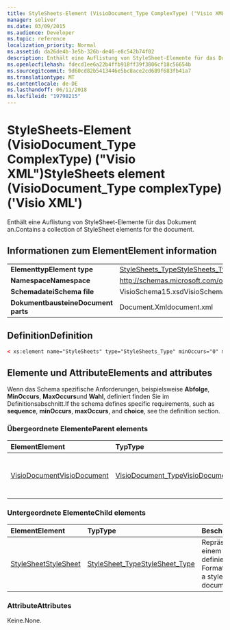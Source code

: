 ```yaml
---
title: StyleSheets-Element (VisioDocument_Type ComplexType) ("Visio XML")
manager: soliver
ms.date: 03/09/2015
ms.audience: Developer
ms.topic: reference
localization_priority: Normal
ms.assetid: da26de4b-3e5b-326b-de46-e8c542b74f02
description: Enthält eine Auflistung von StyleSheet-Elemente für das Dokument an.
ms.openlocfilehash: fdecd1ee6a22b4ffb918ff39f3806cf18c56654b
ms.sourcegitcommit: 9d60cd82b5413446e5bc8ace2cd689f683fb41a7
ms.translationtype: MT
ms.contentlocale: de-DE
ms.lasthandoff: 06/11/2018
ms.locfileid: "19798215"
---
```

# <a name="stylesheets-element-visiodocumenttype-complextype-visio-xml"></a><span data-ttu-id="19437-103">StyleSheets-Element (VisioDocument_Type ComplexType) ("Visio XML")</span><span class="sxs-lookup"><span data-stu-id="19437-103">StyleSheets element (VisioDocument_Type complexType) ('Visio XML')</span></span>

<span data-ttu-id="19437-104">Enthält eine Auflistung von StyleSheet-Elemente für das Dokument an.</span><span class="sxs-lookup"><span data-stu-id="19437-104">Contains a collection of StyleSheet elements for the document.</span></span>
  
## <a name="element-information"></a><span data-ttu-id="19437-105">Informationen zum Element</span><span class="sxs-lookup"><span data-stu-id="19437-105">Element information</span></span>

|||
|:-----|:-----|
|<span data-ttu-id="19437-106">**Elementtyp**</span><span class="sxs-lookup"><span data-stu-id="19437-106">**Element type**</span></span> <br/> |[<span data-ttu-id="19437-107">StyleSheets_Type</span><span class="sxs-lookup"><span data-stu-id="19437-107">StyleSheets_Type</span></span>](stylesheets_type-complextypevisio-xml.md) <br/> |
|<span data-ttu-id="19437-108">**Namespace**</span><span class="sxs-lookup"><span data-stu-id="19437-108">**Namespace**</span></span> <br/> |http://schemas.microsoft.com/office/visio/2012/main  <br/> |
|<span data-ttu-id="19437-109">**Schemadatei**</span><span class="sxs-lookup"><span data-stu-id="19437-109">**Schema file**</span></span> <br/> |<span data-ttu-id="19437-110">VisioSchema15.xsd</span><span class="sxs-lookup"><span data-stu-id="19437-110">VisioSchema15.xsd</span></span>  <br/> |
|<span data-ttu-id="19437-111">**Dokumentbausteine**</span><span class="sxs-lookup"><span data-stu-id="19437-111">**Document parts**</span></span> <br/> |<span data-ttu-id="19437-112">Document.Xml</span><span class="sxs-lookup"><span data-stu-id="19437-112">document.xml</span></span>  <br/> |
   
## <a name="definition"></a><span data-ttu-id="19437-113">Definition</span><span class="sxs-lookup"><span data-stu-id="19437-113">Definition</span></span>

```XML
< xs:element name="StyleSheets" type="StyleSheets_Type" minOccurs="0" maxOccurs="1" ></xs:element >
```

## <a name="elements-and-attributes"></a><span data-ttu-id="19437-114">Elemente und Attribute</span><span class="sxs-lookup"><span data-stu-id="19437-114">Elements and attributes</span></span>

<span data-ttu-id="19437-115">Wenn das Schema spezifische Anforderungen, beispielsweise **Abfolge**, **MinOccurs**, **MaxOccurs**und **Wahl**, definiert finden Sie im Definitionsabschnitt.</span><span class="sxs-lookup"><span data-stu-id="19437-115">If the schema defines specific requirements, such as **sequence**, **minOccurs**, **maxOccurs**, and **choice**, see the definition section.</span></span> 
  
### <a name="parent-elements"></a><span data-ttu-id="19437-116">Übergeordnete Elemente</span><span class="sxs-lookup"><span data-stu-id="19437-116">Parent elements</span></span>

|<span data-ttu-id="19437-117">**Element**</span><span class="sxs-lookup"><span data-stu-id="19437-117">**Element**</span></span>|<span data-ttu-id="19437-118">**Typ**</span><span class="sxs-lookup"><span data-stu-id="19437-118">**Type**</span></span>|<span data-ttu-id="19437-119">**Beschreibung**</span><span class="sxs-lookup"><span data-stu-id="19437-119">**Description**</span></span>|
|:-----|:-----|:-----|
|[<span data-ttu-id="19437-120">VisioDocument</span><span class="sxs-lookup"><span data-stu-id="19437-120">VisioDocument</span></span>](visiodocument-elementvisio-xml.md) <br/> |[<span data-ttu-id="19437-121">VisioDocument_Type</span><span class="sxs-lookup"><span data-stu-id="19437-121">VisioDocument_Type</span></span>](visiodocument_type-complextypevisio-xml.md) <br/> |<span data-ttu-id="19437-122">Das Stammelement eines Microsoft Visio-Dokuments.</span><span class="sxs-lookup"><span data-stu-id="19437-122">The root element of a Microsoft Visio document.</span></span>  <br/> |
   
### <a name="child-elements"></a><span data-ttu-id="19437-123">Untergeordnete Elemente</span><span class="sxs-lookup"><span data-stu-id="19437-123">Child elements</span></span>

|<span data-ttu-id="19437-124">**Element**</span><span class="sxs-lookup"><span data-stu-id="19437-124">**Element**</span></span>|<span data-ttu-id="19437-125">**Typ**</span><span class="sxs-lookup"><span data-stu-id="19437-125">**Type**</span></span>|<span data-ttu-id="19437-126">**Beschreibung**</span><span class="sxs-lookup"><span data-stu-id="19437-126">**Description**</span></span>|
|:-----|:-----|:-----|
|[<span data-ttu-id="19437-127">StyleSheet</span><span class="sxs-lookup"><span data-stu-id="19437-127">StyleSheet</span></span>](stylesheet-element-stylesheets_type-complextypevisio-xml.md) <br/> |[<span data-ttu-id="19437-128">StyleSheet_Type</span><span class="sxs-lookup"><span data-stu-id="19437-128">StyleSheet_Type</span></span>](stylesheet_type-complextypevisio-xml.md) <br/> |<span data-ttu-id="19437-129">Repräsentiert eine in einem Dokument definierte Formatvorlage.</span><span class="sxs-lookup"><span data-stu-id="19437-129">Represents a style defined in a document.</span></span>  <br/> |
   
### <a name="attributes"></a><span data-ttu-id="19437-130">Attribute</span><span class="sxs-lookup"><span data-stu-id="19437-130">Attributes</span></span>

<span data-ttu-id="19437-131">Keine.</span><span class="sxs-lookup"><span data-stu-id="19437-131">None.</span></span>
  

